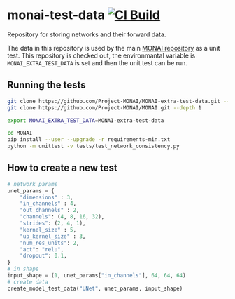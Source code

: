# monai-test-data [![CI Build](https://github.com/Project-MONAI/MONAI-extra-test-data/workflows/build/badge.svg?branch=main)](https://github.com/Project-MONAI/MONAI-extra-test-data/commits/main)

Repository for storing networks and their forward data. 

The data in this repository is used by the main [MONAI repository](https://github.com/Project-MONAI/MONAI) as a unit test. This repository is checked out, the environmantal variable is `MONAI_EXTRA_TEST_DATA` is set and then the unit test can be run.

## Running the tests

```bash
git clone https://github.com/Project-MONAI/MONAI-extra-test-data.git --depth 1
git clone https://github.com/Project-MONAI/MONAI.git --depth 1

export MONAI_EXTRA_TEST_DATA=MONAI-extra-test-data

cd MONAI
pip install --user --upgrade -r requirements-min.txt
python -m unittest -v tests/test_network_consistency.py

```

## How to create a new test

```python
# network params
unet_params = {
    "dimensions" : 3,
    "in_channels" : 4,
    "out_channels" : 2,
    "channels": (4, 8, 16, 32),
    "strides": (2, 4, 1),
    "kernel_size" : 5,
    "up_kernel_size" : 3,
    "num_res_units": 2,
    "act": "relu",
    "dropout": 0.1,
}
# in shape
input_shape = (1, unet_params["in_channels"], 64, 64, 64)
# create data
create_model_test_data("UNet", unet_params, input_shape)
```
